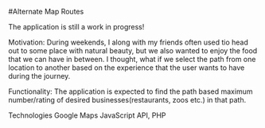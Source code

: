 #Alternate Map Routes

The application is still a work in progress!

Motivation:
During weekends, I along with my friends often used tio head out to some place with natural beauty, but we also wanted to enjoy the food that we can have in between. I thought, what if we select the path from one location to another based on the experience that the user wants to have during the journey. 

Functionality:
The application is expected to find the path based maximum number/rating of desired businesses(restaurants, zoos etc.) in that path.

Technologies
Google Maps JavaScript API, PHP
